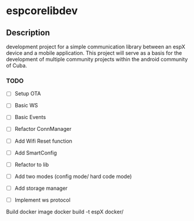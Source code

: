 # espcorelibdev
## Description
development project for a simple communication library between an espX device and a mobile application. This project will serve as a basis for the development of multiple community projects within the android community of Cuba.


### TODO
- [ ] Setup OTA
- [ ] Basic WS
- [ ] Basic Events
- [ ] Refactor ConnManager
- [ ] Add Wifi Reset function
- [ ] Add SmartConfig
- [ ] Refactor to lib
- [ ] Add two modes (config mode/ hard code mode)
- [ ] Add storage manager
- [ ] Implement ws protocol


Build docker image 
docker build -t espX docker/
